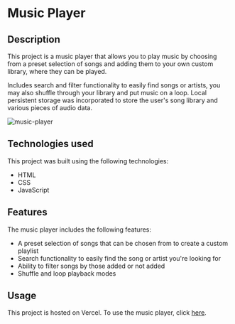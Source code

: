 # Music Player

## Description
This project is a music player that allows you to play music by choosing from a preset selection of songs and adding them to your own custom library, where they can be played.

Includes search and filter functionality to easily find songs or artists, you may also shuffle through your library and put music on a loop. Local persistent storage was incorporated to store the user's song library and various pieces of audio data.

![music-player](https://github.com/LA-248/music-player/assets/104241771/daa59d6e-a944-4c81-b6d4-33379afd64fc)

## Technologies used
This project was built using the following technologies:

- HTML
- CSS
- JavaScript

## Features
The music player includes the following features:

- A preset selection of songs that can be chosen from to create a custom playlist
- Search functionality to easily find the song or artist you're looking for
- Ability to filter songs by those added or not added
- Shuffle and loop playback modes

## Usage
This project is hosted on Vercel. To use the music player, click [here](https://try-music-player.vercel.app/).
